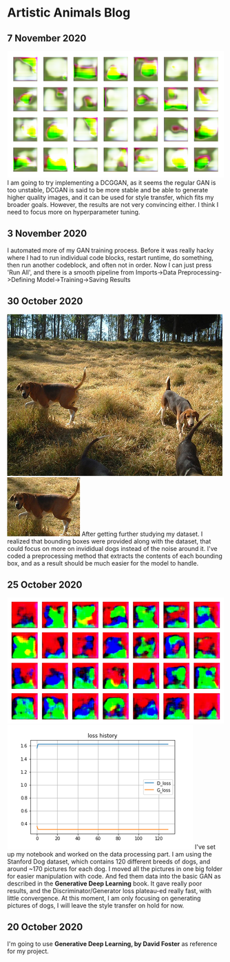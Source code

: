 # Artistic Animals Blog #

## 7 November 2020 ##
![train](/images/gan/train-129.png)
I am going to try implementing a DCGGAN, as it seems the regular GAN is too unstable, DCGAN is said to be more stable and be able to generate higher quality images, and it can be used for style transfer, which fits my broader goals. However, the results are not very convincing either. I think I need to focus more on hyperparameter tuning.

## 3 November 2020 ##
I automated more of my GAN training process. Before it was really hacky where I had to run individual code blocks, restart runtime, do something, then run another codeblock, and often not in order. Now I can just press 'Run All', and there is a smooth pipeline from Imports->Data Preprocessing->Defining Model->Training->Saving Results

## 30 October 2020 ## 
![dogs](/images/gan/dogs.png)
![cdog](/images/gan/cdog.png)
After getting further studying my dataset. I realized that bounding boxes were provided along with the dataset, that could focus on more on invididual dogs instead of the noise around it. I've coded a preprocessing method that extracts the contents of each bounding box, and as a result should be much easier for the model to handle.

## 25 October 2020 ## 
![sample](/images/train-50.png)
![loss](/images/loss_history.png)
I've set up my notebook and worked on the data processing part. I am using the Stanford Dog dataset, which contains 120 different breeds of dogs, and around ~170 pictures for each dog. I moved all the pictures in one big folder for easier manipulation with code. And fed them data into the basic GAN as described in the **Generative Deep Learning** book. It gave really poor results, and the Discriminator/Generator loss plateau-ed really fast, with little convergence. At this moment, I am only focusing on generating pictures of dogs, I will leave the style transfer on hold for now.

## 20 October 2020 ## 
I'm going to use **Generative Deep Learning, by David Foster** as reference for my project. 
